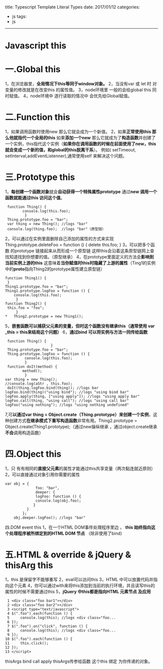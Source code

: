title: Typescript Template Literal Types
date: 2017/01/12
categories:
- js
tags:
- js

---
# Javascript this

# 一.Global this



1，在浏览器里，**全局情况下this等同于window对象。**
2，当没有var 或 let 时 对变量的修改就是在改变this 的属性值。
3，node环境里 一般的会给global this 同时赋值。
4，node环境中 逐行读取的情况中 会优先给Global赋值。

# 二.Function this

1，如果调用函数时使用new 那么它就会成为一个新值。
2，如果**正常使用this 那么他就指代一个全局的this** 如果**添加一个new** 那么它就成为了**构造函数**并创建了一个实例，this指代这个实例（**如果你在调用函数的时候在前面使用了new，this就会变成一个新的值，和global的this脱离干系**）。
例如( setTimeout, setInterval,addEventListenner),通常使用self 来解决这个问题。

# 三.Prototype this

1，**每创建一个函数对象**就会**自动获得一个特殊属性prototype** 通过**new 调用一个函数就能通过this 访问这个值**。

```
 function Thing() {
        console.log(this.foo);
         }
 Thing.prototype.foo = "bar";
 var thing = new Thing(); //logs "bar"
 console.log(thing.foo);  //logs "bar"（原型链）
```

2，可以通过在实例里面删除自己添加的属性的方式来实现
Thing.prototype.deleteFoo = function () {
delete this.foo;
}
3，可以把多个函数 的prototype 链接起来从而形成一个原型链 这样this会沿着这条原型链网上查找知道找到你想要的值。（原型继承）
4，在prototype里面定义的方法会**影响到当前实例上游的this** 这意味着**当你赋值时this时隐藏了上游的属性**（Ting1的实例中的**proto**指向Thing2的prototype属性建立原型链）

```
function Thing1() {
 }
Thing1.prototype.foo = "bar";
Thing1.prototype.logFoo = function () {
    console.log(this.foo);
     }
function Thing2() {
 this.foo = "foo";
     }
*   Thing2.prototype = new Thing1();
```

5，**嵌套函数可以捕获父元素的变量，但时这个函数没有继承this（通常使用 var _this = this来结局这个问题）**
6，**通过bind 可以将实例与方法一同传给函数**

```
 function Thing() {
                     }
 Thing.prototype.foo = "bar";
 Thing.prototype.logFoo = function () { 
         console.log(this.foo);
         }
 function doIt(method) {
        method();
         }       
var thing = new Thing();
//console.log(aStr , this.foo);
 doIt(thing.logFoo.bind(thing)); //logs bar
logFoo.bind(thing)("using bind"); //logs "using bind bar"
logFoo.apply(thing, ["using apply"]); //logs "using apply bar"
logFoo.call(thing, "using call"); //logs "using call bar"
logFoo("using nothing"); //logs "using nothing undefined"
```

7,可**以通过var thing = Object.create（Thing.prototype）来创建一个实例**，这种创建方式**在继承模式下重写构造函数**非常有用。Thing2.prototype = Object.create(Thing1.prototype);（通过new操纵继承 ，通过object.create继承**不会**调用构造函数）

# 四.Object this

1，只 有有相同的**直接父元素**的属性才能通过this共享变量（两次黏连就近原则）
2，可以直接通过对象引用你需要的属性

```
var obj = {
              foo: "bar",
              deeper: {
              logFoo: function () {
              console.log(obj.foo);
             }
          }
        };
    obj.deeper.logFoo(); //logs "bar"
```

四.DOM event this
1，在一个HTML DOM事件处理程序里边 ， **this 始终指向这个处理程序被所绑定到的HTML DOM 节点** （除非使用了bind）

# 五.HTML & override & jQuery & thisArg this

1，this 是保留字不能够重写
2，eval可以访问this
3，HTML 中可以放置代码并指向这个元素
4，你可以通过with来将this添加到当前的执行环境，并且读写this的属性的时候不需要通过this
5，**jQuery 中this都是指向HTML 元素节点 及应用**

```
 1 <div class="foo bar1"></div>
 2 <div class="foo bar2"></div>
 3 <script type="text/javascript">
 4 $(".foo").each(function () {
 5     console.log(this); //logs <div class="foo...
 6 });
 7 $(".foo").on("click", function () {
 8     console.log(this); //logs <div class="foo...
 9 });
10 $(".foo").each(function () {
11     this.click();
12 });
13 </script>  
```

thisArgs bind call apply thisArgs传参给函数 这个this 绑定 为你传递的对象。
